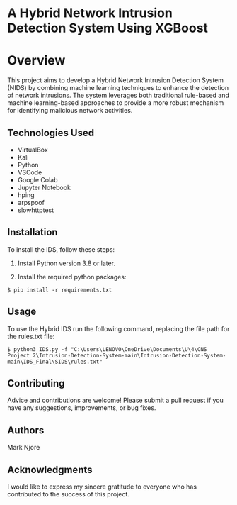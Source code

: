 #  A Hybrid Network Intrusion Detection System Using XGBoost
# Overview
This project aims to develop a Hybrid Network Intrusion Detection System (NIDS) by combining machine learning techniques to enhance the detection of network intrusions. The system leverages both traditional rule-based and machine learning-based approaches to provide a more robust mechanism for identifying malicious network activities.
## Technologies Used
- VirtualBox
- Kali
- Python
- VSCode
- Google Colab
- Jupyter Notebook
- hping
- arpspoof
- slowhttptest
## Installation
To install the IDS, follow these steps:
1. Install Python version 3.8 or later.

2. Install the required python packages:

```
$ pip install -r requirements.txt
```

## Usage
To use the Hybrid IDS run the following command, replacing the file path for the rules.txt file:

```
$ python3 IDS.py -f "C:\Users\LENOVO\OneDrive\Documents\U\4\CNS Project 2\Intrusion-Detection-System-main\Intrusion-Detection-System-main\IDS_Final\SIDS\rules.txt"
```

## Contributing 
Advice and contributions are welcome! Please submit a pull request if you have any suggestions, improvements, or bug fixes.

## Authors 
Mark Njore

## Acknowledgments
I would like to express my sincere gratitude to everyone who has contributed to the success of this project.
